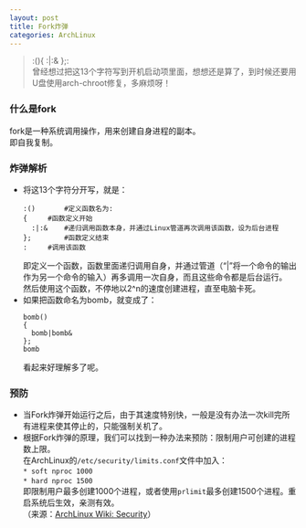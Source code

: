 ```yaml
---
layout: post
title: Fork炸弹
categories: ArchLinux
---
```


> :(){ :\|:& };:  
> 曾经想过把这13个字符写到开机启动项里面，想想还是算了，到时候还要用U盘使用arch-chroot修复，多麻烦呀！

<!-- more -->

### 什么是fork
fork是一种系统调用操作，用来创建自身进程的副本。  
即自我复制。  

### 炸弹解析
* 将这13个字符分开写，就是：  
  ```
  :()		#定义函数名为:
  {		#函数定义开始
	:|:&	#递归调用函数本身，并通过Linux管道再次调用该函数，设为后台进程
  };		#函数定义结束
  :		#调用该函数
  ```
  即定义一个函数，函数里面递归调用自身，并通过管道（“|”将一个命令的输出作为另一个命令的输入）再多调用一次自身，而且这些命令都是后台运行。  
  然后使用这个函数，不停地以2^n的速度创建进程，直至电脑卡死。  
* 如果把函数命名为bomb，就变成了：  
  ```
  bomb()
  {
	bomb|bomb&
  };
  bomb
  ```
  看起来好理解多了呢。

### 预防
* 当Fork炸弹开始运行之后，由于其速度特别快，一般是没有办法一次kill完所有进程来使其停止的，只能强制关机了。  
* 根据Fork炸弹的原理，我们可以找到一种办法来预防：限制用户可创建的进程数上限。  
  在ArchLinux的`/etc/security/limits.conf`文件中加入：  
  `* soft nproc 1000`  
  `* hard nproc 1500`  
  即限制用户最多创建1000个进程，或者使用`prlimit`最多创建1500个进程。重启系统后生效，亲测有效。  
  （来源：[ArchLinux Wiki: Security](https://wiki.archlinux.org/index.php/Security#Limit_amount_of_processes)）
